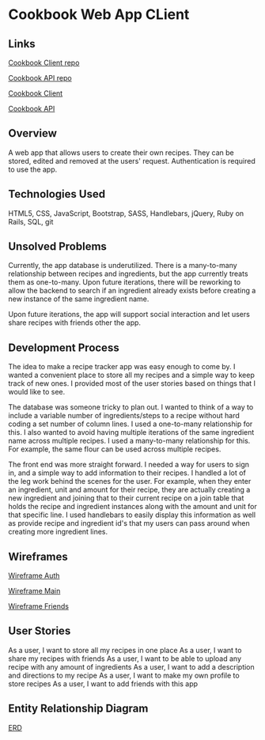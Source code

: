 # Cookbook Web App CLient

## Links

[Cookbook Client repo](https://github.com/kamsahn/full-stack-project-client)

[Cookbook API repo](https://github.com/kamsahn/full-stack-project-api)

[Cookbook Client](https://kamsahn.github.io/full-stack-project-client/)

[Cookbook API](https://fullstackrecipe.herokuapp.com/)

## Overview

A web app that allows users to create their own recipes. They can be stored, edited and removed at the users' request. Authentication is required to use the app.

## Technologies Used

HTML5, CSS, JavaScript, Bootstrap, SASS, Handlebars, jQuery, Ruby on Rails, SQL, git

## Unsolved Problems

Currently, the app database is underutilized. There is a many-to-many relationship between recipes and ingredients, but the app currently treats them as one-to-many. Upon future iterations, there will be reworking to allow the backend to search if an ingredient already exists before creating a new instance of the same ingredient name.

Upon future iterations, the app will support social interaction and let users share recipes with friends other the app.

## Development Process

The idea to make a recipe tracker app was easy enough to come by. I wanted a convenient place to store all my recipes and a simple way to keep track of new ones. I provided most of the user stories based on things that I would like to see.

The database was someone tricky to plan out. I wanted to think of a way to include a variable number of ingredients/steps to a recipe without hard coding a set number of column lines. I used a one-to-many relationship for this. I also wanted to avoid having multiple iterations of the same ingredient name across multiple recipes. I used a many-to-many relationship for this. For example, the same flour can be used across multiple recipes.

The front end was more straight forward. I needed a way for users to sign in, and a simple way to add information to their recipes. I handled a lot of the leg work behind the scenes for the user. For example, when they enter an ingredient, unit and amount for their recipe, they are actually creating a new ingredient and joining that to their current recipe on a join table that holds the recipe and ingredient instances along with the amount and unit for that specific line. I used handlebars to easily display this information as well as provide recipe and ingredient id's that my users can pass around when creating more ingredient lines.

## Wireframes

[Wireframe Auth](https://i.imgur.com/QJJVCAs.jpg)

[Wireframe Main](https://i.imgur.com/L4bsLdw.jpg)

[Wireframe Friends](https://i.imgur.com/n8KJjaq.jpg)

## User Stories

As a user, I want to store all my recipes in one place
As a user, I want to share my recipes with friends
As a user, I want to be able to upload any recipe with any amount of ingredients
As a user, I want to add a description and directions to my recipe
As a user, I want to make my own profile to store recipes
As a user, I want to add friends with this app

## Entity Relationship Diagram

[ERD](https://i.imgur.com/Bn6YY5Y.jpg)
